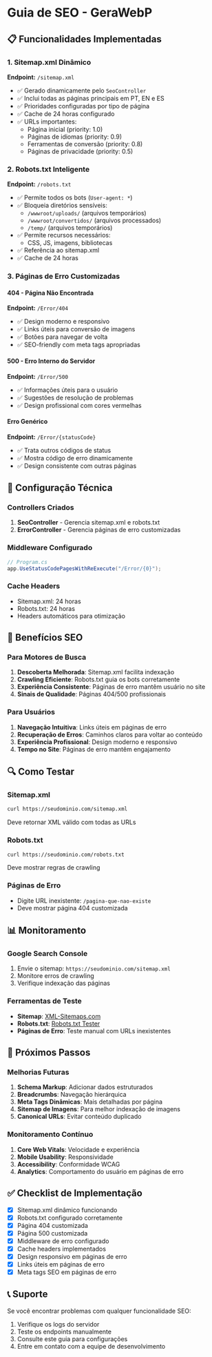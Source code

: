 # Guia de SEO - GeraWebP

## 📋 Funcionalidades Implementadas

### 1. Sitemap.xml Dinâmico
**Endpoint:** `/sitemap.xml`
- ✅ Gerado dinamicamente pelo `SeoController`
- ✅ Inclui todas as páginas principais em PT, EN e ES
- ✅ Prioridades configuradas por tipo de página
- ✅ Cache de 24 horas configurado
- ✅ URLs importantes:
  - Página inicial (priority: 1.0)
  - Páginas de idiomas (priority: 0.9)
  - Ferramentas de conversão (priority: 0.8)
  - Páginas de privacidade (priority: 0.5)

### 2. Robots.txt Inteligente
**Endpoint:** `/robots.txt`
- ✅ Permite todos os bots (`User-agent: *`)
- ✅ Bloqueia diretórios sensíveis:
  - `/wwwroot/uploads/` (arquivos temporários)
  - `/wwwroot/convertidos/` (arquivos processados)
  - `/temp/` (arquivos temporários)
- ✅ Permite recursos necessários:
  - CSS, JS, imagens, bibliotecas
- ✅ Referência ao sitemap.xml
- ✅ Cache de 24 horas

### 3. Páginas de Erro Customizadas

#### 404 - Página Não Encontrada
**Endpoint:** `/Error/404`
- ✅ Design moderno e responsivo
- ✅ Links úteis para conversão de imagens
- ✅ Botões para navegar de volta
- ✅ SEO-friendly com meta tags apropriadas

#### 500 - Erro Interno do Servidor
**Endpoint:** `/Error/500`
- ✅ Informações úteis para o usuário
- ✅ Sugestões de resolução de problemas
- ✅ Design profissional com cores vermelhas

#### Erro Genérico
**Endpoint:** `/Error/{statusCode}`
- ✅ Trata outros códigos de status
- ✅ Mostra código de erro dinamicamente
- ✅ Design consistente com outras páginas

## 🔧 Configuração Técnica

### Controllers Criados
1. **SeoController** - Gerencia sitemap.xml e robots.txt
2. **ErrorController** - Gerencia páginas de erro customizadas

### Middleware Configurado
```csharp
// Program.cs
app.UseStatusCodePagesWithReExecute("/Error/{0}");
```

### Cache Headers
- Sitemap.xml: 24 horas
- Robots.txt: 24 horas
- Headers automáticos para otimização

## 🚀 Benefícios SEO

### Para Motores de Busca
1. **Descoberta Melhorada**: Sitemap.xml facilita indexação
2. **Crawling Eficiente**: Robots.txt guia os bots corretamente
3. **Experiência Consistente**: Páginas de erro mantêm usuário no site
4. **Sinais de Qualidade**: Páginas 404/500 profissionais

### Para Usuários
1. **Navegação Intuitiva**: Links úteis em páginas de erro
2. **Recuperação de Erros**: Caminhos claros para voltar ao conteúdo
3. **Experiência Profissional**: Design moderno e responsivo
4. **Tempo no Site**: Páginas de erro mantêm engajamento

## 🔍 Como Testar

### Sitemap.xml
```bash
curl https://seudominio.com/sitemap.xml
```
Deve retornar XML válido com todas as URLs

### Robots.txt
```bash
curl https://seudominio.com/robots.txt
```
Deve mostrar regras de crawling

### Páginas de Erro
- Digite URL inexistente: `/pagina-que-nao-existe`
- Deve mostrar página 404 customizada

## 📊 Monitoramento

### Google Search Console
1. Envie o sitemap: `https://seudominio.com/sitemap.xml`
2. Monitore erros de crawling
3. Verifique indexação das páginas

### Ferramentas de Teste
- **Sitemap**: [XML-Sitemaps.com](https://www.xml-sitemaps.com/validate-xml-sitemap.html)
- **Robots.txt**: [Robots.txt Tester](https://www.google.com/webmasters/tools/robots-testing-tool)
- **Páginas de Erro**: Teste manual com URLs inexistentes

## 🎯 Próximos Passos

### Melhorias Futuras
1. **Schema Markup**: Adicionar dados estruturados
2. **Breadcrumbs**: Navegação hierárquica
3. **Meta Tags Dinâmicas**: Mais detalhadas por página
4. **Sitemap de Imagens**: Para melhor indexação de imagens
5. **Canonical URLs**: Evitar conteúdo duplicado

### Monitoramento Contínuo
1. **Core Web Vitals**: Velocidade e experiência
2. **Mobile Usability**: Responsividade
3. **Accessibility**: Conformidade WCAG
4. **Analytics**: Comportamento do usuário em páginas de erro

## ✅ Checklist de Implementação

- [x] Sitemap.xml dinâmico funcionando
- [x] Robots.txt configurado corretamente
- [x] Página 404 customizada
- [x] Página 500 customizada
- [x] Middleware de erro configurado
- [x] Cache headers implementados
- [x] Design responsivo em páginas de erro
- [x] Links úteis em páginas de erro
- [x] Meta tags SEO em páginas de erro

## 📞 Suporte

Se você encontrar problemas com qualquer funcionalidade SEO:
1. Verifique os logs do servidor
2. Teste os endpoints manualmente
3. Consulte este guia para configurações
4. Entre em contato com a equipe de desenvolvimento 